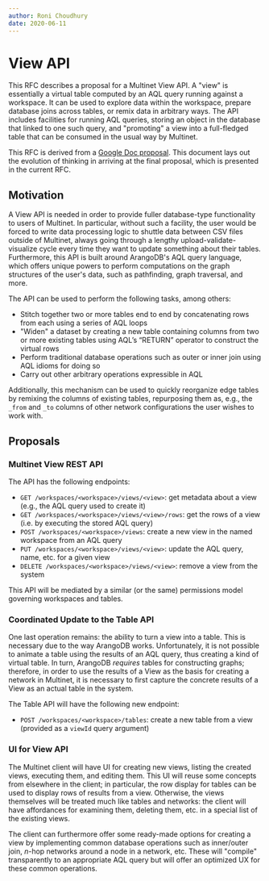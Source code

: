 ```yaml
---
author: Roni Choudhury
date: 2020-06-11
---
```


# View API

This RFC describes a proposal for a Multinet View API. A "view" is essentially a
virtual table computed by an AQL query running against a workspace. It can be
used to explore data within the workspace, prepare database joins across tables,
or remix data in arbitrary ways. The API includes facilities for running AQL
queries, storing an object in the database that linked to one such query, and
"promoting" a view into a full-fledged table that can be consumed in the usual
way by Multinet.

This RFC is derived from a [Google Doc
proposal](https://docs.google.com/document/d/1C8VDA867jn6sLnLtOlsZAJVn7nGxg5lGq7OSYcPa848/edit).
This document lays out the evolution of thinking in arriving at the final
proposal, which is presented in the current RFC.

## Motivation

A View API is needed in order to provide fuller database-type functionality to
users of Multinet. In particular, without such a facility, the user would be
forced to write data processing logic to shuttle data between CSV files outside
of Multinet, always going through a lengthy upload-validate-visualize cycle
every time they want to update something about their tables. Furthermore, this
API is built around ArangoDB's AQL query language, which offers unique powers to
perform computations on the graph structures of the user's data, such as
pathfinding, graph traversal, and more.

The API can be used to perform the following tasks, among others:
- Stitch together two or more tables end to end by concatenating rows from each
  using a series of AQL loops
- "Widen" a dataset by creating a new table containing columns from two or more
  existing tables using AQL’s “RETURN” operator to construct the virtual rows
- Perform traditional database operations such as outer or inner join using AQL
  idioms for doing so
- Carry out other arbitrary operations expressible in AQL

Additionally, this mechanism can be used to quickly reorganize edge tables by
remixing the columns of existing tables, repurposing them as, e.g., the `_from` and
`_to` columns of other network configurations the user wishes to work with.

## Proposals

### Multinet View REST API

The API has the following endpoints:

- `GET /workspaces/<workspace>/views/<view>`: get metadata about a view (e.g.,
  the AQL query used to create it)
- `GET /workspaces/<workspace>/views/<view>/rows`: get the rows of a view (i.e.
  by executing the stored AQL query)
- `POST /workspaces/<workspace>/views`: create a new view in the named workspace
  from an AQL query
- `PUT /workspaces/<workspace>/views/<view>`: update the AQL query, name, etc.
  for a given view
- `DELETE /workspaces/<workspace>/views/<view>`: remove a view from the system

This API will be mediated by a similar (or the same) permissions model governing
workspaces and tables.

### Coordinated Update to the Table API

One last operation remains: the ability to turn a view into a table. This is
necessary due to the way ArangoDB works. Unfortunately, it is not possible to
animate a table using the results of an AQL query, thus creating a kind of
virtual table. In turn, ArangoDB *requires* tables for constructing graphs;
therefore, in order to use the results of a View as the basis for creating a
network in Multinet, it is necessary to first capture the concrete results of a
View as an actual table in the system.

The Table API will have the following new endpoint:

- `POST /workspaces/<workspace>/tables`: create a new table from a view
  (provided as a `viewId` query argument)

### UI for View API

The Multinet client will have UI for creating new views, listing the created
views, executing them, and editing them. This UI will reuse some concepts from
elsewhere in the client; in particular, the row display for tables can be used
to display rows of results from a view. Otherwise, the views themselves will be
treated much like tables and networks: the client will have affordances for
examining them, deleting them, etc. in a special list of the existing views.

The client can furthermore offer some ready-made options for creating a view by
implementing common database operations such as inner/outer join, *n*-hop
networks around a node in a network, etc. These will "compile" transparently to
an appropriate AQL query but will offer an optimized UX for these common
operations.
